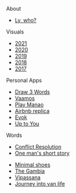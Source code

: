 About 

- [Ly, who?](docs/aboutLy.md)

Visuals

- [2021](docs/art/ilustrations-2021.md)
- [2020](docs/art/ilustrations-2020.md)
- [2019](docs/art/ilustrations-2019.md)
- [2018](docs/art/ilustrations-2018.md)
- [2017](docs/art/ilustrations-2017.md)

Personal Apps

- [Draw 3 Words](docs/projects/draw3words.md)
- [Vaamos](docs/projects/vaamos.md)
- [Play Manao](docs/projects/playmanao.md)
- [Airbnb replica](docs/projects/airbnb.md)
- [Evok](docs/projects/evok.md)
- [Up to You](docs/projects/upToYou.md)

Words

- [Conflict Resolution](docs/writings/conflictResolutionNVC.md)
- [One man's short story](docs/writings/oneManShortStory.md)
<!-- - [reflecting on the origins of AI](docs/writings/originsAI.md) -->
- [Minimal shoes](docs/writings/minimalShoes.md)
- [The Gambia](docs/writings/gambia.md)
- [Vipassana](docs/writings/vipassana.md)
- [Journey into van life](docs/writings/vanLife.md)
<!-- - [fasting](docs/writings/fasting.md) -->

